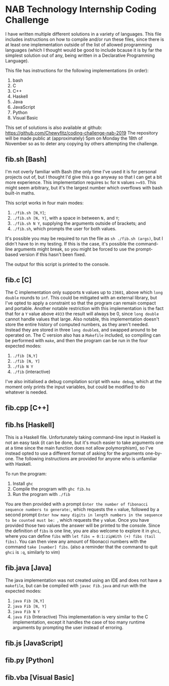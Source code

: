 <!--- This readme is in standard .md format and can be viewed in any normal markdown viewer (or simply as plaintext if you can't be bothered). I've provided it for convenience to allow easy reference to all the solutions I have provided. -->
# NAB Technology Internship Coding Challenge
I have written multiple different solutions in a variety of languages. This file includes instructions on how to compile and/or run these files, since there is at least one implementation outside of the list of allowed programming languages (which I thought would be good to include bcause it is by far the simplest solution out of any, being written in a Declarative Programming Language).

This file has instructions for the following implementations (in order):
1. bash
2. C
3. C++
4. Haskell
5. Java
6. JavaScript
7. Python
8. Visual Basic

This set of solutions is also available at github: https://github.com/Chewyfitz/coding-challenge-nab-2019
The repository will be made public at (approximately) 5pm on Monday the 18th of November so as to deter any copying by others attempting the challenge.

## fib.sh [Bash]

I'm not overly familiar with Bash (the only time I've used it is for personal projects out of, but I thought I'd give this a go anyway so that I can get a bit more experience. 
This implementation requires `bc` for `N` values `>=93`. This might seem arbitrary, but it's the largest number which overflows with bash built-in maths.

This script works in four main modes:
1. `./fib.sh [N,Y]`;
2. `./fib.sh [N, Y]`, with a space in between `N,` and `Y`;
3. `./fib.sh N Y`, supplying the arguments outside of brackets; and
4. `./fib.sh`, which prompts the user for both values.

It's possible you may be required to run the file as `sh ./fib.sh (args)`, but I didn't have to in my testing. If this is the case, it's possible the command-line arguments might break, so you might be forced to use the prompt-based version if this hasn't been fixed.

The output for this script is printed to the console.

## fib.c [C]

The C implementation only supports `N` values up to `23601`, above which `long double` rounds to `inf`. This could be mitigated with an external library, but I've opted to apply a constraint so that the program can remain compact and portable.
Another notable restriction with this implementation is the fact that for a `Y` value above `4933` the result will always be 0, since `long double` cannot handle values that large.
Also notable, this implementation doesn't store the entire history of computed numbers, as they aren't needed. Instead they are stored in three `long double`s, and swapped around to be operated on.
The C version also has a `Makefile` included, so compiling can be performed with `make`, and then the program can be run in the four expected modes:
1. `./fib [N,Y]`
2. `./fib [N, Y]`
3. `./fib N Y`
4. `./fib` (interactive)

I've also initialised a debug compilation script with `make debug`, which at the moment only prints the input variables, but could be modified to do whatever is needed.

## fib.cpp [C++]

## fib.hs [Haskell]
This is a Haskell file. Unfortunately taking command-line input in Haskell is not an easy task (it can be done, but it's much easier to take arguments one at a time since the main function does not allow polymorphism), so I've instead opted to use a different format of asking for the arguments one-by-one. 
The following instructions are provided for anyone who is unfamiliar with Haskell.

To run the program:
1. Install `ghc`
2. Compile the program with `ghc fib.hs`
3. Run the program with `./fib`

You are then provided with a prompt `Enter the number of fibonacci sequence numbers to generate:`, which requests the `n` value, followed by a second prompt `Enter how many digits in length numbers in the sequence to be counted must be: `, which requests the `y` value.
Once you have provided those two values the answer will be printed to the console.
Since the definition of `fibs` is one line, you are also welcome to explore it in `ghci`, where you can define `fibs` with `let fibs = 0:1:zipWith (+) fibs (tail fibs)`.
You can then view any amount of fibonacci numbers with the command `take [number] fibs`.
(also a reminder that the command to quit `ghci` is `:q`, similarly to vim)

## fib.java [Java]

The java implementation was not created using an IDE and does not have a `makefile`, but can be compiled with `javac Fib.java` and run with the expected modes:
1. `java Fib [N,Y]`
2. `java Fib [N, Y]`
3. `java Fib N Y`
4. `java Fib` (Interactive)
This implementation is very similar to the C implementation, except it handles the case of too many runtime arguments by prompting the user instead of erroring.

## fib.js [JavaScript]

## fib.py [Python]

## fib.vba [Visual Basic]
